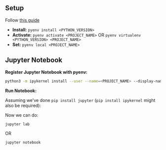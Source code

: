 ## Setup
Follow [this guide](https://www.spletzer.com/2024/04/a-no-nonense-guide-to-setting-up-python-environments/)

* **Install:** `pyenv install <PYTHON_VERSION>`
* **Activate:** `pyenv activate <PROJECT_NAME>` OR `pyenv virtualenv <PYTHON_VERSION> <PROJECT_NAME>`
* **Set:** `pyenv local <PROJECT_NAME>`

## Jupyter Notebook 
**Register Jupyter Notebook with pyenv:** 
```bash
python3 -m ipykernel install --user --name=<PROJECT_NAME> --display-name "My Python Notebook"
```
**Run Notebook:** 

Assuming we've done `pip install jupyter` (`pip install ipykernel` might also be required):

Now we can do:
```bash
jupyter lab
```
OR
```bash
jupyter notebook
```

